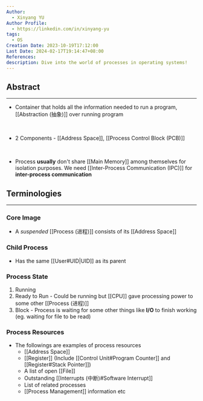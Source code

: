 ```yaml
---
Author:
  - Xinyang YU
Author Profile:
  - https://linkedin.com/in/xinyang-yu
tags:
  - OS
Creation Date: 2023-10-19T17:12:00
Last Date: 2024-02-17T19:14:47+08:00
References: 
description: Dive into the world of processes in operating systems!
---
```


## Abstract
---

- Container that holds all the information needed to run a program, [[Abstraction (抽象)]] over running program
</br>

- 2 Components - [[Address Space]], [[Process Control Block (PCB)]]
</br>

- Process **usually** don't share [[Main Memory]] among themselves for isolation purposes. We need [[Inter-Process Communication (IPC)]] for **inter-process communication** 


## Terminologies
---

### Core Image

- A _suspended_ [[Process (进程)]] consists of its [[Address Space]]

### Child Process

- Has the same [[User#UID|UID]] as its parent
### Process State
1. Running
2. Ready to Run - Could be running but [[CPU]] gave processing power to some other [[Process (进程)]]
3. Block - Process is waiting for some other things like **I/O** to finish working (eg. waiting for file to be read)
### Process Resources
- The followings are examples of process resources
	- [[Address Space]]
	- [[Register]] (Include [[Control Unit#Program Counter]] and [[Register#Stack Pointer]])
	- A list of open [[File]]
	- Outstanding [[Interrupts (中断)#Software Interrupt]]
	- List of related processes
	- [[Process Management]] information etc